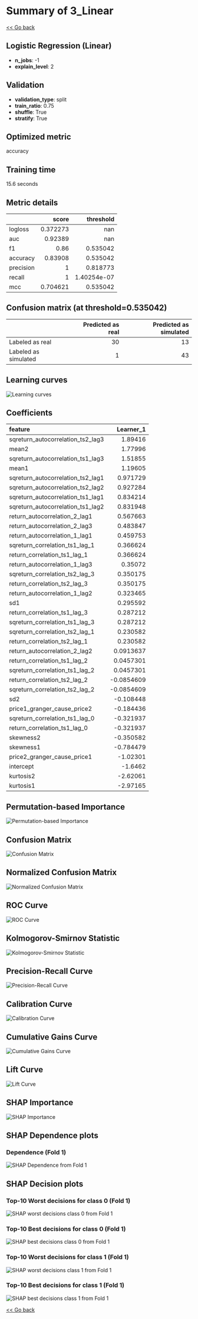 # Summary of 3_Linear

[<< Go back](../README.md)


## Logistic Regression (Linear)
- **n_jobs**: -1
- **explain_level**: 2

## Validation
 - **validation_type**: split
 - **train_ratio**: 0.75
 - **shuffle**: True
 - **stratify**: True

## Optimized metric
accuracy

## Training time

15.6 seconds

## Metric details
|           |    score |     threshold |
|:----------|---------:|--------------:|
| logloss   | 0.372273 | nan           |
| auc       | 0.92389  | nan           |
| f1        | 0.86     |   0.535042    |
| accuracy  | 0.83908  |   0.535042    |
| precision | 1        |   0.818773    |
| recall    | 1        |   1.40254e-07 |
| mcc       | 0.704621 |   0.535042    |


## Confusion matrix (at threshold=0.535042)
|                      |   Predicted as real |   Predicted as simulated |
|:---------------------|--------------------:|-------------------------:|
| Labeled as real      |                  30 |                       13 |
| Labeled as simulated |                   1 |                       43 |

## Learning curves
![Learning curves](learning_curves.png)

## Coefficients
| feature                           |   Learner_1 |
|:----------------------------------|------------:|
| sqreturn_autocorrelation_ts2_lag3 |   1.89416   |
| mean2                             |   1.77996   |
| sqreturn_autocorrelation_ts1_lag3 |   1.51855   |
| mean1                             |   1.19605   |
| sqreturn_autocorrelation_ts2_lag1 |   0.971729  |
| sqreturn_autocorrelation_ts2_lag2 |   0.927284  |
| sqreturn_autocorrelation_ts1_lag1 |   0.834214  |
| sqreturn_autocorrelation_ts1_lag2 |   0.831948  |
| return_autocorrelation_2_lag1     |   0.567663  |
| return_autocorrelation_2_lag3     |   0.483847  |
| return_autocorrelation_1_lag1     |   0.459753  |
| sqreturn_correlation_ts1_lag_1    |   0.366624  |
| return_correlation_ts1_lag_1      |   0.366624  |
| return_autocorrelation_1_lag3     |   0.35072   |
| sqreturn_correlation_ts2_lag_3    |   0.350175  |
| return_correlation_ts2_lag_3      |   0.350175  |
| return_autocorrelation_1_lag2     |   0.323465  |
| sd1                               |   0.295592  |
| return_correlation_ts1_lag_3      |   0.287212  |
| sqreturn_correlation_ts1_lag_3    |   0.287212  |
| sqreturn_correlation_ts2_lag_1    |   0.230582  |
| return_correlation_ts2_lag_1      |   0.230582  |
| return_autocorrelation_2_lag2     |   0.0913637 |
| return_correlation_ts1_lag_2      |   0.0457301 |
| sqreturn_correlation_ts1_lag_2    |   0.0457301 |
| return_correlation_ts2_lag_2      |  -0.0854609 |
| sqreturn_correlation_ts2_lag_2    |  -0.0854609 |
| sd2                               |  -0.108448  |
| price1_granger_cause_price2       |  -0.184436  |
| sqreturn_correlation_ts1_lag_0    |  -0.321937  |
| return_correlation_ts1_lag_0      |  -0.321937  |
| skewness2                         |  -0.350582  |
| skewness1                         |  -0.784479  |
| price2_granger_cause_price1       |  -1.02301   |
| intercept                         |  -1.6462    |
| kurtosis2                         |  -2.62061   |
| kurtosis1                         |  -2.97165   |


## Permutation-based Importance
![Permutation-based Importance](permutation_importance.png)
## Confusion Matrix

![Confusion Matrix](confusion_matrix.png)


## Normalized Confusion Matrix

![Normalized Confusion Matrix](confusion_matrix_normalized.png)


## ROC Curve

![ROC Curve](roc_curve.png)


## Kolmogorov-Smirnov Statistic

![Kolmogorov-Smirnov Statistic](ks_statistic.png)


## Precision-Recall Curve

![Precision-Recall Curve](precision_recall_curve.png)


## Calibration Curve

![Calibration Curve](calibration_curve_curve.png)


## Cumulative Gains Curve

![Cumulative Gains Curve](cumulative_gains_curve.png)


## Lift Curve

![Lift Curve](lift_curve.png)



## SHAP Importance
![SHAP Importance](shap_importance.png)

## SHAP Dependence plots

### Dependence (Fold 1)
![SHAP Dependence from Fold 1](learner_fold_0_shap_dependence.png)

## SHAP Decision plots

### Top-10 Worst decisions for class 0 (Fold 1)
![SHAP worst decisions class 0 from Fold 1](learner_fold_0_shap_class_0_worst_decisions.png)
### Top-10 Best decisions for class 0 (Fold 1)
![SHAP best decisions class 0 from Fold 1](learner_fold_0_shap_class_0_best_decisions.png)
### Top-10 Worst decisions for class 1 (Fold 1)
![SHAP worst decisions class 1 from Fold 1](learner_fold_0_shap_class_1_worst_decisions.png)
### Top-10 Best decisions for class 1 (Fold 1)
![SHAP best decisions class 1 from Fold 1](learner_fold_0_shap_class_1_best_decisions.png)

[<< Go back](../README.md)
